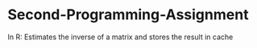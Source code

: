 # Second-Programming-Assignment
In R: Estimates the inverse of a matrix and stores the result in cache
